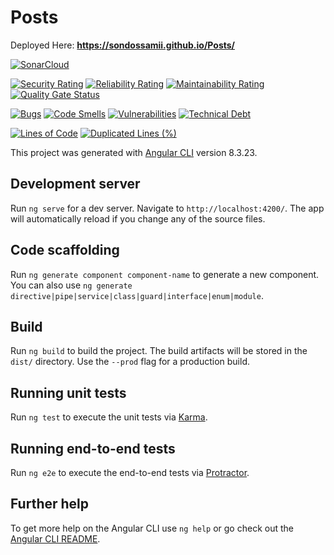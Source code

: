 # Posts

Deployed Here: **https://sondossamii.github.io/Posts/**

[![SonarCloud](https://sonarcloud.io/images/project_badges/sonarcloud-white.svg)](https://sonarcloud.io/dashboard?id=SondosSamii_Posts)

[![Security Rating](https://sonarcloud.io/api/project_badges/measure?project=SondosSamii_Posts&metric=security_rating)](https://sonarcloud.io/dashboard?id=SondosSamii_Posts)
[![Reliability Rating](https://sonarcloud.io/api/project_badges/measure?project=SondosSamii_Posts&metric=reliability_rating)](https://sonarcloud.io/dashboard?id=SondosSamii_Posts)
[![Maintainability Rating](https://sonarcloud.io/api/project_badges/measure?project=SondosSamii_Posts&metric=sqale_rating)](https://sonarcloud.io/dashboard?id=SondosSamii_Posts)
[![Quality Gate Status](https://sonarcloud.io/api/project_badges/measure?project=SondosSamii_Posts&metric=alert_status)](https://sonarcloud.io/dashboard?id=SondosSamii_Posts)

[![Bugs](https://sonarcloud.io/api/project_badges/measure?project=SondosSamii_Posts&metric=bugs)](https://sonarcloud.io/dashboard?id=SondosSamii_Posts)
[![Code Smells](https://sonarcloud.io/api/project_badges/measure?project=SondosSamii_Posts&metric=code_smells)](https://sonarcloud.io/dashboard?id=SondosSamii_Posts)
[![Vulnerabilities](https://sonarcloud.io/api/project_badges/measure?project=SondosSamii_Posts&metric=vulnerabilities)](https://sonarcloud.io/dashboard?id=SondosSamii_Posts)
[![Technical Debt](https://sonarcloud.io/api/project_badges/measure?project=SondosSamii_Posts&metric=sqale_index)](https://sonarcloud.io/dashboard?id=SondosSamii_Posts)

[![Lines of Code](https://sonarcloud.io/api/project_badges/measure?project=SondosSamii_Posts&metric=ncloc)](https://sonarcloud.io/dashboard?id=SondosSamii_Posts)
[![Duplicated Lines (%)](https://sonarcloud.io/api/project_badges/measure?project=SondosSamii_Posts&metric=duplicated_lines_density)](https://sonarcloud.io/dashboard?id=SondosSamii_Posts)

This project was generated with [Angular CLI](https://github.com/angular/angular-cli) version 8.3.23.

## Development server

Run `ng serve` for a dev server. Navigate to `http://localhost:4200/`. The app will automatically reload if you change any of the source files.

## Code scaffolding

Run `ng generate component component-name` to generate a new component. You can also use `ng generate directive|pipe|service|class|guard|interface|enum|module`.

## Build

Run `ng build` to build the project. The build artifacts will be stored in the `dist/` directory. Use the `--prod` flag for a production build.

## Running unit tests

Run `ng test` to execute the unit tests via [Karma](https://karma-runner.github.io).

## Running end-to-end tests

Run `ng e2e` to execute the end-to-end tests via [Protractor](http://www.protractortest.org/).

## Further help

To get more help on the Angular CLI use `ng help` or go check out the [Angular CLI README](https://github.com/angular/angular-cli/blob/master/README.md).
